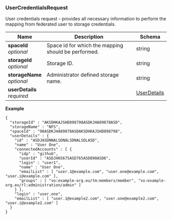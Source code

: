 
<a name="usercredentialsrequest"></a>
### UserCredentialsRequest
User credentials request - provides all necessary information to perform the mapping from federated user to storage credentials.


|Name|Description|Schema|
|---|---|---|
|**spaceId**  <br>*optional*|Space id for which the mapping should be performed.|string|
|**storageId**  <br>*optional*|Storage ID.|string|
|**storageName**  <br>*optional*|Administrator defined storage name.|string|
|**userDetails**  <br>*required*||[UserDetails](UserDetails.md#userdetails)|

**Example**
```
{
  "storageId" : "AKSDHKAJSHD898798ASDKJHA89878ASD",
  "storageName" : "NFS",
  "spaceId" : "98ASDKJHA89878ASDAKSDHKAJSHD898798",
  "userDetails" : {
    "id" : "ASDJASDNNALSDNALSDNALSDLASD",
    "name" : "User One",
    "connectedAccounts" : [ {
      "idp" : "github",
      "userId" : "ASDJH65675ASD765ASD890ASD6",
      "login" : "user1",
      "name" : "User One",
      "emailList" : [ "user.1@example.com", "user.one@example.com", "user.i@example.com" ],
      "groups" : [ "vo:example-org.eu/tm:members/member", "vo:example-org.eu/rl:administration/admin" ]
    } ],
    "login" : "user.one",
    "emailList" : [ "user.1@example2.com", "user.one@example2.com", "user.i@example2.com" ]
  }
}
```




